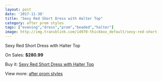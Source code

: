 ```yaml
---
layout: post
date: '2017-11-30'
title: "Sexy Red Short Dress with Halter Top"
category: after prom styles
tags: ["evening","dress","prom","beaded","halter"]
image: http://img.transblink.com/14970-thickbox_default/sexy-red-short-dress-with-halter-top.jpg
---
```

Sexy Red Short Dress with Halter Top

On Sales: **$280.99**
<a href="https://www.transblink.com/en/after-prom-styles/4774-sexy-red-short-dress-with-halter-top.html"><amp-img layout="responsive" width="600" height="600" src="//img.transblink.com/14970-thickbox_default/sexy-red-short-dress-with-halter-top.jpg" alt="Sexy Red Short Dress with Halter Top 0" /></a>
<a href="https://www.transblink.com/en/after-prom-styles/4774-sexy-red-short-dress-with-halter-top.html"><amp-img layout="responsive" width="600" height="600" src="//img.transblink.com/14974-thickbox_default/sexy-red-short-dress-with-halter-top.jpg" alt="Sexy Red Short Dress with Halter Top 1" /></a>
<a href="https://www.transblink.com/en/after-prom-styles/4774-sexy-red-short-dress-with-halter-top.html"><amp-img layout="responsive" width="600" height="600" src="//img.transblink.com/14973-thickbox_default/sexy-red-short-dress-with-halter-top.jpg" alt="Sexy Red Short Dress with Halter Top 2" /></a>
<a href="https://www.transblink.com/en/after-prom-styles/4774-sexy-red-short-dress-with-halter-top.html"><amp-img layout="responsive" width="600" height="600" src="//img.transblink.com/14972-thickbox_default/sexy-red-short-dress-with-halter-top.jpg" alt="Sexy Red Short Dress with Halter Top 3" /></a>
<a href="https://www.transblink.com/en/after-prom-styles/4774-sexy-red-short-dress-with-halter-top.html"><amp-img layout="responsive" width="600" height="600" src="//img.transblink.com/14971-thickbox_default/sexy-red-short-dress-with-halter-top.jpg" alt="Sexy Red Short Dress with Halter Top 4" /></a>

Buy it: [Sexy Red Short Dress with Halter Top](https://www.transblink.com/en/after-prom-styles/4774-sexy-red-short-dress-with-halter-top.html "Sexy Red Short Dress with Halter Top")

View more: [after prom styles](https://www.transblink.com/en/55-after-prom-styles "after prom styles")